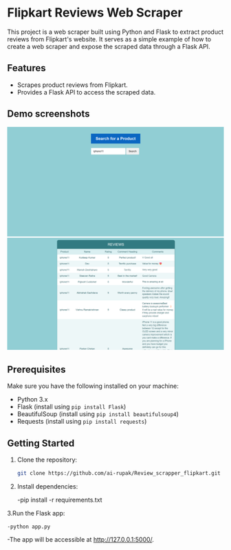 # Flipkart Reviews Web Scraper

This project is a web scraper built using Python and Flask to extract product reviews from Flipkart's website. It serves as a simple example of how to create a web scraper and expose the scraped data through a Flask API.

## Features

- Scrapes product reviews from Flipkart.
- Provides a Flask API to access the scraped data.

## Demo screenshots
<div align="center">
   <img src="readme-images/Screenshot 2024-02-05 011100.png" />
   <img src="readme-images/Screenshot 2024-02-05 011141.png" />
</div>

## Prerequisites

Make sure you have the following installed on your machine:

- Python 3.x
- Flask (install using `pip install Flask`)
- BeautifulSoup (install using `pip install beautifulsoup4`)
- Requests (install using `pip install requests`)

## Getting Started

1. Clone the repository:

   ```bash
   git clone https://github.com/ai-rupak/Review_scrapper_flipkart.git
2. Install dependencies:
   
    -pip install -r requirements.txt
  
3.Run the Flask app:

    -python app.py
 
-The app will be accessible at http://127.0.0.1:5000/.
